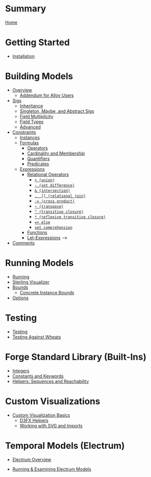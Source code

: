 # Summary

[Home](./home.md)

# Getting Started

- [Installation](./getting-started/installation.md)

# Building Models

- [Overview](./building-models/overview.md)
  - [Addendum for Alloy Users](building-models/alloy-user-overview.md)
- [Sigs](./building-models/sigs/sigs.md)
  - [Inheritance](./building-models/sigs/inheritance.md)
  - [Singleton, Maybe, and Abstract Sigs](./building-models/sigs/singleton-maybe-sigs.md)
    <!-- TODO: Uncomment to deobfuscate -->
  - [Field Multiplicity]()
  - [Field Types]()  
  - [Advanced]()
  <!-- - [Field Multiplicity](./building-models/sigs/multiplicity.md)
  - [Field Types](./building-models/sigs/sig-types.md)
  
  - [Advanced](./building-models/sigs/advanced.md) -->
- [Constraints](building-models/constraints/constraints.md)
  - [Instances](./building-models/constraints/instances.md)
  <!-- - [Constraints are Rules](./building-models/constraints/constraints-are-rules.md) -->
  - [Formulas](building-models/constraints/formulas/formulas.md)
    - [Operators](building-models/constraints/formulas/operators.md)
    - [Cardinality and Membership](building-models/constraints/formulas/cardinality-membership.md)
    - [Quantifiers](building-models/constraints/formulas/quantifiers.md)
    - [Predicates](building-models/constraints/formulas/predicates.md)
  - [Expressions](building-models/constraints/expressions/expressions.md)
    - [Relational Operators](building-models/constraints/expressions/relational-expressions/relational-expressions.md)
      - [`+ (union)`](building-models/constraints/expressions/relational-expressions.md#-union)
      - [`- (set difference)`](building-models/constraints/expressions/relational-expressions.md#--set-difference)
      - [`& (intersection)`](building-models/constraints/expressions/relational-expressions.md#intersection)
      - [`.  [] (relational join)`](building-models/constraints/expressions/relational-expressions.md#-and--relational-join)
      - [`-> (cross product)`](building-models/constraints/expressions/relational-expressions.md#--cross-product)
      - [`~ (transpose)`](building-models/constraints/expressions/relational-expressions.md#-transpose)
      - [`^ (transitive closure)`](building-models/constraints/expressions/relational-expressions.md#-transitive-closure)
      - [`* (reflexive transitive closure)`](building-models/constraints/expressions/relational-expressions.md#-reflexive-transitive-closure)
      - [`=> else`](building-models/constraints/expressions/relational-expressions.md#if-then-else)
      - [`set comprehension`](building-models/constraints/expressions/relational-expressions.md#set-comprehension)
    - [Functions](building-models/constraints/expressions/functions.md)
    - [Let-Expressions](building-models/constraints/expressions/let-expressions.md) -->
- [Comments](./building-models/comments.md)




<!-- - [Over and Under-Constraining]()
<!-- - [Examples](building-models/examples.md) -->

# Running Models

<!-- Running -->

- [Running](./running-models/running.md)
- [Sterling Visualizer](./running-models/sterling-visualizer.md)
- [Bounds](./running-models/bounds.md)
  - [Concrete Instance Bounds](./running-models/concrete-instance-bounds.md)
- [Options](./running-models/options.md)

# Testing

- [Testing](./testing-chapter/testing.md)
- [Testing Against Wheats](./testing-chapter/wheats.md)

# Forge Standard Library (Built-Ins)

- [Integers](./forge-standard-library/integers.md)
- [Constants and Keywords](./forge-standard-library/constants-and-keywords.md)
- [Helpers: Sequences and Reachability](./forge-standard-library/helpers.md)

# Custom Visualizations

- [Custom Visualization Basics](./sterling/custom-basics.md)
  - [D3FX Helpers](./sterling/d3fx.md)
  - [Working with SVG and Imports](./sterling/svg-tips.md)

# Temporal Models (Electrum)

- [Electrum Overview]()
<!-- - [Electrum Overview](./electrum/electrum-overview.md) -->
- [Running & Examining Electrum Models]()


<!-- # Work In Progress -->

<!-- Uncategorized -->

<!-- - [Electrum]() -->

<!-- - [Constants & Keywords]()
<!-- Built-Ins -->
<!-- - [Constants]()
- [Other built-in helpers]()
- [Integers]() -->

<!-- # Unsorted -->
